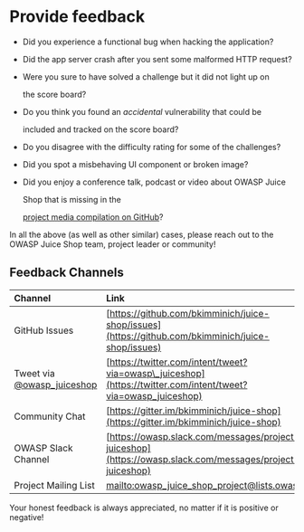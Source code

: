 # Provide feedback

* Did you experience a functional bug when hacking the application?
* Did the app server crash after you sent some malformed HTTP request?
* Were you sure to have solved a challenge but it did not light up on

  the score board?

* Do you think you found an _accidental_ vulnerability that could be

  included and tracked on the score board?

* Do you disagree with the difficulty rating for some of the challenges?
* Did you spot a misbehaving UI component or broken image?
* Did you enjoy a conference talk, podcast or video about OWASP Juice

  Shop that is missing in the

  [project media compilation on GitHub](https://github.com/bkimminich/juice-shop#project-media--marketing)?

In all the above \(as well as other similar\) cases, please reach out to the OWASP Juice Shop team, project leader or community!

## Feedback Channels

| Channel | Link |
| :--- | :--- |
| GitHub Issues | [https://github.com/bkimminich/juice-shop/issues](https://github.com/bkimminich/juice-shop/issues) |
| Tweet via [@owasp\_juiceshop](https://twitter.com/owasp_juiceshop) | [https://twitter.com/intent/tweet?via=owasp\_juiceshop](https://twitter.com/intent/tweet?via=owasp_juiceshop) |
| Community Chat | [https://gitter.im/bkimminich/juice-shop](https://gitter.im/bkimminich/juice-shop) |
| OWASP Slack Channel | [https://owasp.slack.com/messages/project-juiceshop](https://owasp.slack.com/messages/project-juiceshop) |
| Project Mailing List | [mailto:owasp\_juice\_shop\_project@lists.owasp.org](mailto:mailto:owasp_juice_shop_project@lists.owasp.org) |

Your honest feedback is always appreciated, no matter if it is positive or negative!

